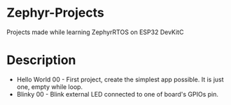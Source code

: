 # Zephyr-Projects
Projects made while learning ZephyrRTOS on ESP32 DevKitC

# Description

- Hello World 00 - First project, create the simplest app possible. It is just one, empty while loop.
- Blinky 00 - Blink external LED connected to one of board's GPIOs pin. 
